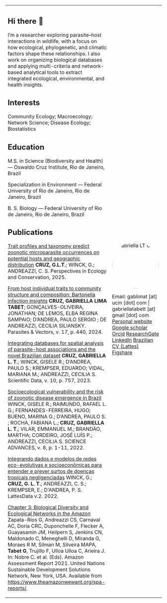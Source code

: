 <table>
<tr>
<td>
  
## Hi there 👋

I’m a researcher exploring parasite–host interactions in wildlife, with a focus on how ecological, phylogenetic, and climatic factors shape these relationships. I also work on organizing biological databases and applying multi-criteria and network-based analytical tools to extract integrated ecological, environmental, and health insights.

## Interests

Community Ecology; Macroecology; Network Science; Disease Ecology; Biostatistics

## Education

M.S. in Science (Biodiversity and Health) — Oswaldo Cruz Institute, Rio de Janeiro, Brazil

Specialization in Environment — Federal University of Rio de Janeiro, Rio de Janeiro, Brazil

B. S. Biology — Federal University of Rio de Janeiro, Rio de Janeiro, Brazil

## Publications

[Trait profiles and taxonomy predict zoonotic microparasite occurrences on potential hosts and geographic distribution](https://doi.org/10.1016/j.pecon.2025.10.003)
**CRUZ, G.L.T.**; WINCK, G.; ANDREAZZI, C. S. Perspectives in Ecology and Conservation, 2025.

[From host individual traits to community structure and composition: Bartonella infection insights](https://doi.org/10.1186/s13071-024-06523-y)
**CRUZ, GABRIELLA LIMA TABET**; GONÇALVES-OLIVEIRA, JONATHAN; DE LEMOS, ELBA REGINA SAMPAIO; D’ANDREA, PAULO SERGIO ; DE ANDREAZZI, CECILIA SILIANSKY. Parasites & Vectors, v. 17, p. 440, 2024.

[Integrating databases for spatial analysis of parasite-host associations and the novel Brazilian dataset](https://doi.org/10.1038/s41597-023-02636-8)
**CRUZ, GABRIELLA L. T.**; WINCK, GISELE R.; D’ANDREA, PAULO S.; KREMPSER, EDUARDO; VIDAL, MARIANA M.; ANDREAZZI, CECILIA S.  Scientific Data, v. 10, p. 757, 2023.

[Socioecological vulnerability and the risk of zoonotic disease emergence in Brazil](https://doi.org/10.1126/sciadv.abo5774)
WINCK, GISELE R.; RAIMUNDO, RAFAEL L. G.; FERNANDES-FERREIRA, HUGO; BUENO, MARINA G.; D’ANDREA, PAULO S. ; ROCHA, FABIANA L.; **CRUZ, GABRIELLA L. T.**; VILAR, EMMANUEL M.; BRANDÃO, MARTHA; CORDEIRO, JOSÉ LUÍS P.; ANDREAZZI, CECILIA S. SCIENCE ADVANCES, v. 8, p. 1-11, 2022.

[Integrando dados e modelos de redes eco-evolutivas e socioeconômicas para entender e prever surtos de doenças tropicais negligenciadas](https://doi.org/10.57810/lattedata/ODBRQG)
WINCK, G.; **CRUZ, G. L. T.**; ANDREAZZI, C. S.; KREMPSER, E.; D'ANDREA, P. S. LattesData v.2. 2022.

[Chapter 3: Biological Diversity and Ecological Networks in the Amazon](https://doi.org/10.55161/DGNM5984)
Zapata-Ríos G, Andreazzi CS, Carnaval AC, Doria CRC, Duponchelle F, Flecker A, Guayasamín JM, Heilpern S, Jenkins CN, Maldonado C, Meneghelli D, Miranda G, Moraes R M, Silman M, Silveira MAPA, **Tabet G**, Trujillo F, Ulloa Ulloa C, Arieira J. In: Nobre C. et al. (Eds). Amazon Assessment Report 2021. United Nations Sustainable Development Solutions Network, New York, USA. Available from https://www.theamazonwewant.org/spa-reports/.

</td>
<td>

<img src="profile.jpg" alt="Gabriella LT Cruz" width="150" style="border-radius: 50%;">

Email: gablimat [at] ucm [dot] com | gabriellatabett [at] gmail [dot] com
[Personal website](https://gabriellatabett.wordpress.com/home/)
[Google scholar](https://scholar.google.com/citations?user=1qaThTYAAAAJ&hl=en)
[Orcid](https://orcid.org/0000-0002-4961-1297)
[ResearchGate](https://www.researchgate.net/profile/Gabriella-Tabet-Cruz)
[LinkedIn](http://www.linkedin.com/in/gabriellatabet)
[Brazilian CV (Lattes)](http://lattes.cnpq.br/0868161924412747)
[Figshare](https://figshare.com/authors/Gabriella_L_Tabet_Cruz/12902756)

</td>
</tr>
</table>
